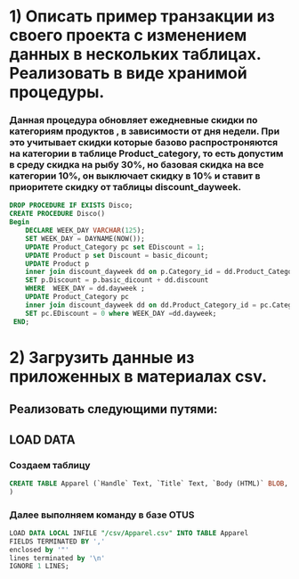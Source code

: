 # 1) Описать пример транзакции из своего проекта с изменением данных в нескольких таблицах. Реализовать в виде хранимой процедуры.

### Данная процедура обновляет ежедневные скидки по категориям продуктов , в зависимости от дня недели. При это учитывает скидки которые базово распростроняются на категории в таблице Product_category,  то есть допустим в среду скидка на рыбу 30%, но базовая скидка на все категории 10%, он выключает скидку в 10% и ставит в приоритете скидку от таблицы discount_dayweek.

```sql
DROP PROCEDURE IF EXISTS Disco;
CREATE PROCEDURE Disco()
Begin
	DECLARE WEEK_DAY VARCHAR(125);
    SET WEEK_DAY = DAYNAME(NOW());
    UPDATE Product_Category pc set EDiscount = 1;
    UPDATE Product p set Discount = basic_dicount;
	UPDATE Product p
 	inner join discount_dayweek dd on p.Category_id = dd.Product_Category_id 
 	SET p.Discount = p.basic_dicount + dd.discount
 	WHERE  WEEK_DAY = dd.dayweek ;
 	UPDATE Product_Category pc
 	inner join discount_dayweek dd on dd.Product_Category_id = pc.Category_id
 	SET pc.EDiscount = 0 where WEEK_DAY =dd.dayweek;
 END;
```

# 2) Загрузить данные из приложенных в материалах csv.
## Реализовать следующими путями:
## LOAD DATA
### Создаем таблицу
```sql
CREATE TABLE Apparel (`Handle` Text, `Title` Text, `Body (HTML)` BLOB, `Vendor` Text, `Type` Text, `Tags` Text, `Published` Text, `Option1 Name` Text, `Option1 Value` Text, `Option2 Name` Text, `Option2 Value` Text, `Option3 Name` Text, `Option3 Value` Text, `Variant SKU` Text, `Variant Grams` Text, `Variant Inventory Tracker` Text, `Variant Inventory Qty` Text, `Variant Inventory Policy` Text, `Variant Fulfillment Service` Text, `Variant Price` Text, `Variant Compare At Price` Text, `Variant Requires Shipping` Text, `Variant Taxable` Text, `Variant Barcode` Text, `Image Src` Text, `Image Alt Text` Text, `Gift Card` Text, `SEO Title` Text, `SEO Description` Text, `Google Shopping / Google Product Category` Text, `Google Shopping / Gender` Text, `Google Shopping / Age Group` Text, `Google Shopping / MPN` Text, `Google Shopping / AdWords Grouping` Text, `Google Shopping / AdWords Labels` Text, `Google Shopping / Condition` Text, `Google Shopping / Custom Product` Text, `Google Shopping / Custom Label 0` Text, `Google Shopping / Custom Label 1` Text, `Google Shopping / Custom Label 2` Text, `Google Shopping / Custom Label 3` Text, `Google Shopping / Custom Label 4` Text, `Variant Image` Text, `Variant Weight Unit` Text
)
```
### Далее выполняем команду в базе OTUS
```sql
LOAD DATA LOCAL INFILE "/csv/Apparel.csv" INTO TABLE Apparel
FIELDS TERMINATED BY ','
enclosed by '"'
lines terminated by '\n'
IGNORE 1 LINES;
```
